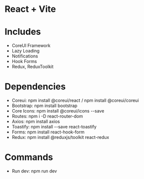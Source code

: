 # React + Vite

# Includes
- CoreUI Framework
- Lazy Loading
- Notifications
- Hook Forms
- Redux, ReduxToolkit

# Dependencies
- Coreui: npm install @coreui/react / npm install @coreui/coreui
- Bootstrap: npm install bootstrap
- Core Icons: npm install @coreui/icons --save
- Routes: npm i -D react-router-dom
- Axios: npm install axios
- Toastify: npm install --save react-toastify
- Forms: npm install react-hook-form
- Redux: npm install @reduxjs/toolkit react-redux

# Commands 
- Run dev: npm run dev

